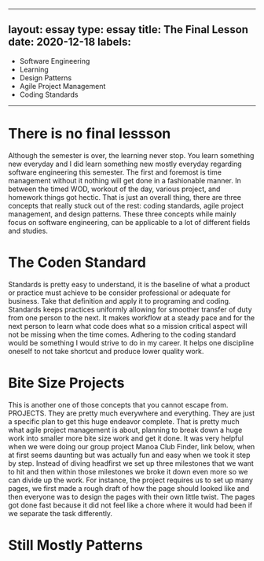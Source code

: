 
---
layout: essay
type: essay
title: The Final Lesson
date: 2020-12-18
labels:
---
  - Software Engineering
  - Learning
  - Design Patterns
  - Agile Project Management
  - Coding Standards
---

# There is no final lessson

Although the semester is over, the learning never stop. You learn something new everyday and I did learn something new mostly everyday regarding software engineering this semester. The first and foremost is time management without it nothing will get done in a fashionable manner. In between the timed WOD, workout of the day, various project, and homework things got hectic. That is just an overall thing, there are three concepts that really stuck out of the rest: coding standards, agile project management, and design patterns. These three concepts while mainly focus on software engineering, can be applicable to a lot of different fields and studies. 

# The Coden Standard 

  Standards is pretty easy to understand, it is the baseline of what a product or practice must achieve to be consider professional or adequate for business. Take that definition and apply it to programing and coding.  Standards keeps practices uniformly allowing for smoother transfer of duty from one person to the next. It makes workflow at a steady pace and for the next person to learn what code does what so a mission critical aspect will not be missing when the time comes.  Adhering to the coding standard would be something I would strive to do in my career. It helps one discipline oneself to not take shortcut and produce lower quality work.

# Bite Size Projects

This is another one of those concepts that you cannot escape from. PROJECTS. They are pretty much everywhere and everything. They are just a specific plan to get this huge endeavor complete. That is pretty much what agile project management is about, planning to break down a huge work into smaller more bite size work and get it done. It was very helpful when we were doing our group project Manoa Club Finder, link below, when at first seems daunting but was actually fun and easy when we took it step by step. Instead of diving headfirst we set up three milestones that we want to hit and then within those milestones we broke it down even more so we can divide up the work. For instance, the project requires us to set up many pages, we first made a rough draft of how the page should looked like and then everyone was to design the pages with their own little twist.  The pages got done fast because it did not feel like a chore where it would had been if we separate the task differently. 
	
# Still Mostly Patterns

